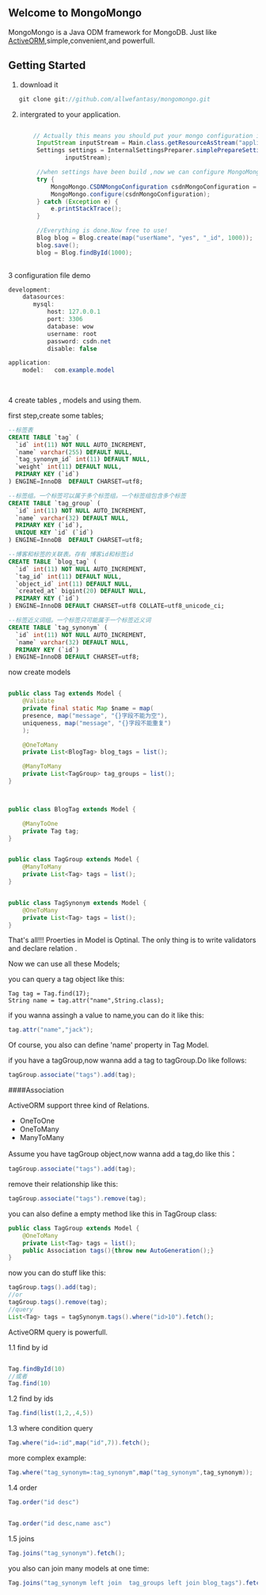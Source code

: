 ## Welcome to MongoMongo

MongoMongo is a Java ODM framework for MongoDB. Just like [ActiveORM](https://github.com/allwefantasy/active_orm),simple,convenient,and powerfull.


## Getting Started

1. download it

```java
   git clone git://github.com/allwefantasy/mongomongo.git
```

2. intergrated to your application. 



```java

       // Actually this means you should put your mongo configuration in a yaml file.And then load it.
        InputStream inputStream = Main.class.getResourceAsStream("application_for_test.yml");
        Settings settings = InternalSettingsPreparer.simplePrepareSettings(ImmutableSettings.Builder.EMPTY_SETTINGS,
                inputStream);

        //when settings have been build ,now we can configure MongoMongo
        try {
            MongoMongo.CSDNMongoConfiguration csdnMongoConfiguration = new MongoMongo.CSDNMongoConfiguration("development", settings, Main.class);
            MongoMongo.configure(csdnMongoConfiguration);
        } catch (Exception e) {
            e.printStackTrace();
        }

        //Everything is done.Now free to use! 
        Blog blog = Blog.create(map("userName", "yes", "_id", 1000));
        blog.save();
        blog = Blog.findById(1000);
   
``` 

3 configuration file demo

```java
development:
    datasources:
       mysql:
           host: 127.0.0.1
           port: 3306
           database: wow
           username: root
           password: csdn.net
           disable: false

application:
    model:   com.example.model
    
       
```


4 create tables , models and using them.

first step,create some tables;

```sql
--标签表
CREATE TABLE `tag` (
  `id` int(11) NOT NULL AUTO_INCREMENT,
  `name` varchar(255) DEFAULT NULL,
  `tag_synonym_id` int(11) DEFAULT NULL,
  `weight` int(11) DEFAULT NULL,
  PRIMARY KEY (`id`)
) ENGINE=InnoDB  DEFAULT CHARSET=utf8;

--标签组。一个标签可以属于多个标签组。一个标签组包含多个标签
CREATE TABLE `tag_group` (
  `id` int(11) NOT NULL AUTO_INCREMENT,
  `name` varchar(32) DEFAULT NULL,
  PRIMARY KEY (`id`),
  UNIQUE KEY `id` (`id`)
) ENGINE=InnoDB  DEFAULT CHARSET=utf8;

--博客和标签的关联表。存有 博客id和标签id
CREATE TABLE `blog_tag` (
  `id` int(11) NOT NULL AUTO_INCREMENT,
  `tag_id` int(11) DEFAULT NULL,
  `object_id` int(11) DEFAULT NULL,
  `created_at` bigint(20) DEFAULT NULL,
  PRIMARY KEY (`id`)
) ENGINE=InnoDB DEFAULT CHARSET=utf8 COLLATE=utf8_unicode_ci;

--标签近义词组。一个标签只可能属于一个标签近义词
CREATE TABLE `tag_synonym` (
  `id` int(11) NOT NULL AUTO_INCREMENT,
  `name` varchar(32) DEFAULT NULL,
  PRIMARY KEY (`id`)
) ENGINE=InnoDB DEFAULT CHARSET=utf8;

```

now create models

```java

public class Tag extends Model {
    @Validate
    private final static Map $name = map(
    presence, map("message", "{}字段不能为空"),
    uniqueness, map("message", "{}字段不能重复")
    );

    @OneToMany
    private List<BlogTag> blog_tags = list();

    @ManyToMany
    private List<TagGroup> tag_groups = list();
}



public class BlogTag extends Model {

    @ManyToOne
    private Tag tag;
}


public class TagGroup extends Model {
    @ManyToMany
    private List<Tag> tags = list();
}


public class TagSynonym extends Model {
    @OneToMany
    private List<Tag> tags = list();
}
```


That's all!!! Proerties in Model is Optinal. The only thing is to write validators and declare relation .

Now we can use all these Models;

you can query a  tag object like this:
```
Tag tag = Tag.find(17);
String name = tag.attr("name",String.class);
```

if you wanna assingh a value to name,you can do it like this:

```java
tag.attr("name","jack");
```

Of course, you also can define 'name' property in Tag Model.

if you have a tagGroup,now wanna add a tag to tagGroup.Do like follows:

```java
tagGroup.associate("tags").add(tag);
```


####Association

ActiveORM support three kind of Relations.

* OneToOne
* OneToMany
* ManyToMany

Assume you have tagGroup object,now wanna add a tag,do like this：

```java
tagGroup.associate("tags").add(tag);
```

remove their relationship like this:

```java
tagGroup.associate("tags").remove(tag);
```
you can also define a empty method like this in TagGroup class:

```java
public class TagGroup extends Model {
    @OneToMany
    private List<Tag> tags = list();
    public Association tags(){throw new AutoGeneration();}
}
```

now you can do stuff like this:

```java
tagGroup.tags().add(tag);
//or
tagGroup.tags().remove(tag);
//query
List<Tag> tags = tagSynonym.tags().where("id>10").fetch(); 
```

ActiveORM query is powerfull.

1.1 find by id

```java

Tag.findById(10)
//或者
Tag.find(10)

```

1.2 find by ids

```java
Tag.find(list(1,2,,4,5))
```
1.3 where condition query

```java
Tag.where("id=:id",map("id",7)).fetch();
```


more complex example:


```java
Tag.where("tag_synonym=:tag_synonym",map("tag_synonym",tag_synonym));
```


1.4 order

```java
Tag.order("id desc")


Tag.order("id desc,name asc")
```

1.5 joins


```java
Tag.joins("tag_synonym").fetch();
```


you also can join many models at one time:

```java
Tag.joins("tag_synonym left join  tag_groups left join blog_tags").fetch();
```






